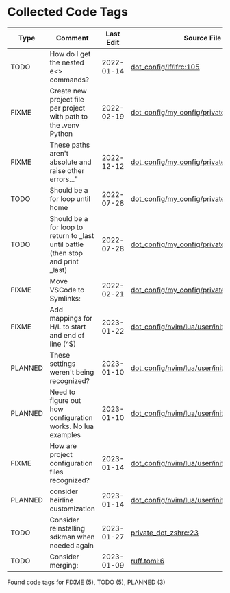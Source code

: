 # Collected Code Tags

| Type    | Comment                                                                          | Last Edit   | Source File                                                                                                                                                                       |
|---------|----------------------------------------------------------------------------------|-------------|-----------------------------------------------------------------------------------------------------------------------------------------------------------------------------------|
| TODO    | How do I get the nested e<> commands?                                            | 2022-01-14  | [dot_config/lf/lfrc:105](https://github.com/KyleKing/dotfiles/blame/89abe435dc8a4b8517ace743251854aad207197b/dot_config/lf/lfrc#L105)                                             |
| FIXME   | Create new project file per project with path to the .venv Python                | 2022-02-19  | [dot_config/my_config/private__sublime.sh:5](https://github.com/KyleKing/dotfiles/blame/5d311fd72496f901056c4924d3d0c6ec7115d427/dot_config/my_config/private__sublime.sh#L5)     |
| FIXME   | These paths aren't absolute and raise other errors..."                           | 2022-12-12  | [dot_config/my_config/private_cli_tools.sh:25](https://github.com/KyleKing/dotfiles/blame/c84074aed23f598a42083cf42bab5fe78acf8c15/dot_config/my_config/private_cli_tools.sh#L28) |
| TODO    | Should be a for loop until home                                                  | 2022-07-28  | [dot_config/my_config/private_cli_tools.sh:79](https://github.com/KyleKing/dotfiles/blame/b8605e0e56543fe52ff2224ed0f670ef4bfe90ea/dot_config/my_config/private_cli_tools.sh#L57) |
| TODO    | Should be a for loop to return to _last until battle (then stop and print _last) | 2022-07-28  | [dot_config/my_config/private_cli_tools.sh:83](https://github.com/KyleKing/dotfiles/blame/b8605e0e56543fe52ff2224ed0f670ef4bfe90ea/dot_config/my_config/private_cli_tools.sh#L61) |
| FIXME   | Move VSCode to Symlinks:                                                         | 2022-02-21  | [dot_config/my_config/private_sync.sh:38](https://github.com/KyleKing/dotfiles/blame/0e93abff0289608b84c03589bf43698d6a344d45/dot_config/my_config/private_sync.sh#L38)           |
| FIXME   | Add mappings for H/L to start and end of line (^$)                               | 2023-01-22  | [dot_config/nvim/lua/user/init.lua:176](https://github.com/KyleKing/dotfiles/blame/b98a068051c5d3d8b56e9cf02028554fd46fb8b9/dot_config/nvim/lua/user/init.lua#L218)               |
| PLANNED | These settings weren't being recognized?                                         | 2023-01-10  | [dot_config/nvim/lua/user/init.lua:286](https://github.com/KyleKing/dotfiles/blame/64fd05accb316d7d6e113f20eee63abb6ca4c0d9/dot_config/nvim/lua/user/init.lua#L255)               |
| PLANNED | Need to figure out how configuration works. No lua examples                      | 2023-01-10  | [dot_config/nvim/lua/user/init.lua:302](https://github.com/KyleKing/dotfiles/blame/64fd05accb316d7d6e113f20eee63abb6ca4c0d9/dot_config/nvim/lua/user/init.lua#L274)               |
| FIXME   | How are project configuration files recognized?                                  | 2023-01-14  | [dot_config/nvim/lua/user/init.lua:416](https://github.com/KyleKing/dotfiles/blame/5ff650bc1314d2f5a69e899a0f1b6ead104a4f66/dot_config/nvim/lua/user/init.lua#L457)               |
| PLANNED | consider heirline customization                                                  | 2023-01-14  | [dot_config/nvim/lua/user/init.lua:508](https://github.com/KyleKing/dotfiles/blame/5ff650bc1314d2f5a69e899a0f1b6ead104a4f66/dot_config/nvim/lua/user/init.lua#L549)               |
| TODO    | Consider reinstalling sdkman when needed again                                   | 2023-01-27  | [private_dot_zshrc:23](https://github.com/KyleKing/dotfiles/blame/196d5902a1eba4a4bc40e08727fe18d0d5016323/private_dot_zshrc#L23)                                                 |
| TODO    | Consider merging:                                                                | 2023-01-09  | [ruff.toml:6](https://github.com/KyleKing/dotfiles/blame/609b53c40a54d4a160f596d0203f37647c81613d/ruff.toml#L6)                                                                   |

Found code tags for FIXME (5), TODO (5), PLANNED (3)

<!-- calcipy:skip_tags -->
